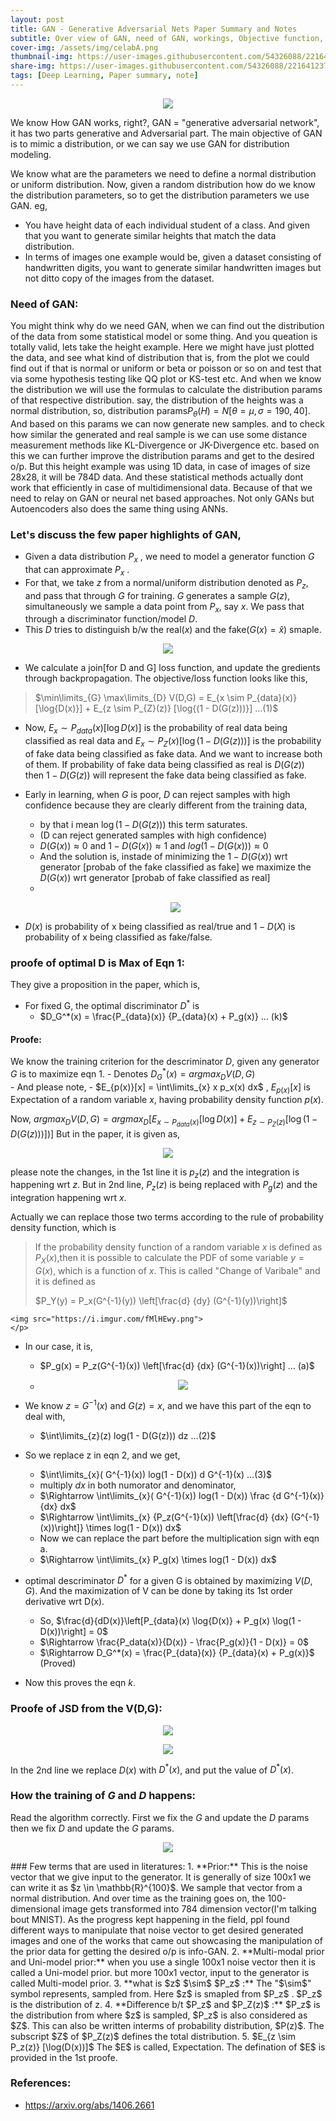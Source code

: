 ```yaml
---
layout: post
title: GAN - Generative Adversarial Nets Paper Summary and Notes
subtitle: Over view of GAN, need of GAN, workings, Objective function, derivations. 
cover-img: /assets/img/celabA.png
thumbnail-img: https://user-images.githubusercontent.com/54326088/221641237-f821efd6-eb2b-4ea2-b2cd-4d847fbd96fa.gif
share-img: https://user-images.githubusercontent.com/54326088/221641237-f821efd6-eb2b-4ea2-b2cd-4d847fbd96fa.gif
tags: [Deep Learning, Paper summary, note]
---
```



<!-- ## GAN: Generative Adversarial Nets Paper Review and Notes: -->

<p align="center">
<img src="https://miro.medium.com/max/1400/1*StXrVTHgomba3jBlNhn_mw.png">
</p>



We know How GAN works, right?, GAN = "generative adversarial network", it has two parts generative and Adversarial part. 
The main objective of GAN is to mimic a distribution, or we can say we use GAN for distribution modeling.

We know what are the parameters we need to define a normal distribution or uniform distribution. Now, given a random distribution how do we know the distribution parameters, so to get the distribution parameters we use GAN.
eg, 
- You have height data of each individual student of a class. And given that you want to generate similar heights that match the data distribution. 
- In terms of images one example would be, given a dataset consisting of handwritten digits, you want to generate similar handwritten images but not ditto copy of the images from the dataset.


### Need of GAN:
You might think why do we need GAN, when we can find out the distribution of the data from some statistical model or some thing. And you queation is totally valid, lets take the height example. Here we might have just plotted the data, and see what kind of distribution that is, from the plot we could find out if that is normal or uniform or beta or poisson or so on and test that via some hypothesis testing like QQ plot or KS-test etc. And when we know the distribution we will use the formulas to calculate the distribution params of that respective distribution.
say, the distribution of the heights was a normal distribution, so, $\text {distribution params}  P_\theta (H) = N[\theta = {\mu,\sigma} = 190,40]$. And based on this params we can now generate new samples. and to check how similar the generated and real sample is we can use some distance measurement methods like KL-Divergence or JK-Divergence etc. based on this we can further improve the distribution params and get to the desired o/p. 
But this height example was using 1D data, in case of images of size 28x28, it will be 784D data. And these statistical methods actually dont work that efficiently in case of multidimensional data. Because of that we need to relay on GAN or neural net based approaches. Not only GANs but Autoencoders also does the same thing using ANNs.

### Let's discuss the few paper highlights of GAN,
- Given a data distribution $P_x$ , we need to model a generator function $G$  that can approximate $P_x$ . 
- For that, we take $z$ from a normal/uniform distribution denoted as $P_z$, and pass that through $G$ for training. $G$ generates a sample $G(z)$, simultaneously we sample a data point from $P_x$, say $x$. We pass that through a discriminator function/model $D$. 
- This $D$ tries to distinguish b/w the real($x$) and the fake($G(x) = \hat{x}$) smaple. 


<p align="center">
<img src="https://i.imgur.com/l44tYie.png">
</p>


- We calculate a join[for D and G] loss function, and update the gredients through backpropagation. The objective/loss function looks like this,
> $\min\limits_{G} \max\limits_{D} V(D,G) = E_{x \sim P_{data}(x)} [\log{D(x)}] + E_{z \sim P_{Z}(z)} [\log{(1 - D(G(z)))}]  ...(1)$
- Now, $E_x \sim P_{data}(x)  [\log{D(x)}]$ is the probability of real data being classified as real data and 
$E_x \sim P_{Z}(x)  [\log{(1 - D(G(z)))}]$ is the probability of fake data being classified as fake data. And we want to increase both of them. If probability of fake data being classified as real is $D(G(z))$ then $1 - D(G(z))$ will represent the fake data being classified as fake.  
- Early in learning, when $G$ is poor, $D$ can reject samples with high confidence because they are clearly different from the training data, 
    - by that i mean $\log{(1 - D(G(z)))}$ this term saturates.
    - (D can reject generated samples with high confidence)
    - $D(G(x)) \approx 0$ and $1 - D(G(x)) \approx 1$ and  $log(1 - D(G(x))) \approx 0$ 
    - And the solution is, instade of minimizing the $1 - D(G(x))$ wrt generator [probab of the fake classified as fake] we maximize the $D(G(x))$ wrt generator [probab of fake classified as real]
    - 

    <p align="center">
      <img src="https://i.imgur.com/KT1v6lG.png">
    </p>

- $D(x)$ is probability of x being classified as real/true and $1-D(X)$ is probability of x being classified as fake/false.

### proofe of optimal D is Max of Eqn 1:
They give a proposition in the paper, which is,
- For fixed G, the optimal discriminator $D^*$ is
    - $D_G^*(x) = \frac{P_{data}(x)} {P_{data}(x) + P_g(x)}  ... (k)$  


#### **Proofe:**
We know the training criterion for the descriminator $D$, given any generator $G$ is to maximize eqn 1.
      - Denotes  $D_G^*(x) = argmax_{D}  V(D,G)$   
      - And please note,
            - $E_{p(x)}[x] = \int\limits_{x} x p_x(x) dx$ , $E_{p(x)}[x]$ is Expectation of a random variable $x$, having probability density function $p(x)$.

Now, 
$argmax_{D}  V(D,G) = argmax_{D}  \left[  E_{x \sim P_{data}(x)}  [\log{D(x)}] + E_{z \sim P_{Z}(z)}  [\log{(1 - D(G(z)))}])  \right]$
But in the paper, it is given as,
 
<p align="center">
<img src="https://i.imgur.com/Xao2Yqr.jpg">
</p>

please note the changes, in the 1st line it is $p_z(z)$ and the integration is happening wrt $z$. But in 2nd line, $P_z(z)$ is being replaced with $P_g(z)$ and the integration happening wrt $x$. 

Actually we can replace those two terms according to the rule of probability density function, which is

> If the probability density function of a random variable $x$ is defined as $P_X(x)$,then it is possible to calculate the PDF of some variable $y = G(x)$, which is a function of $x$.
> This is called "Change of Varibale" and it is defined as 
> 
> $P_Y(y) = P_x(G^{-1}(y))  \left[\frac{d} {dy} (G^{-1}(y))\right]$ 
> 
> <p align="center">
    <img src="https://i.imgur.com/fMlHEwy.png">
    </p>
> 

- In our case, it is,
    - $P_g(x) = P_z(G^{-1}(x))  \left[\frac{d} {dx} (G^{-1}(x))\right]  ...  (a)$ 
    - <p align="center">
      <img src="https://i.imgur.com/4H6483h.png">
      </p>


- We know $z = G^{-1}(x)$ and $G(z) = x$, and we have this part of the eqn to deal with,
    - $\int\limits_{z}(z)  log(1 - D(G(z)))  dz  ...(2)$
- So we replace z in eqn 2, and we get,
    - $\int\limits_{x}( G^{-1}(x))  log(1 - D(x))  d G^{-1}(x)  ...(3)$ 
    - multiply $dx$ in both numorator and denominator,
    - $\Rightarrow \int\limits_{x}( G^{-1}(x))  log(1 - D(x))  \frac {d G^{-1}(x)} {dx} dx$ 
    - $\Rightarrow \int\limits_{x} {P_z(G^{-1}(x))  \left[\frac{d} {dx} (G^{-1}(x))\right]}  \times  log(1 - D(x)) dx$ 
    - Now we can replace the part before the multiplication sign with eqn a.
    - $\Rightarrow \int\limits_{x} P_g(x)  \times  log(1 - D(x)) dx$ 
- optimal descriminator $D^*$ for a given G is obtained by maximizing $V(D,G)$. And the maximization of V can be done by taking its 1st order derivative wrt D(x).
    - So, $\frac{d}{dD(x)}\left[P_{data}(x)  \log{D(x)} + P_g(x)  \log(1 - D(x))\right] = 0$
    - $\Rightarrow \frac{P_data(x)}{D(x)} - \frac{P_g(x)}{1 - D(x)} = 0$
    - $\Rightarrow D_G^*(x) = \frac{P_{data}(x)} {P_{data}(x) + P_g(x)}$  (Proved)
- Now this proves the eqn $k$.

### Proofe of JSD from the V(D,G):
<p align="center">
<img src="https://i.imgur.com/oTvLg6b.png">
</p>

<p align="center">
<img src="https://i.imgur.com/aEmVlhU.png">
</p>

In the 2nd line we replace $D(x)$ with $D^{\ast}(x)$, and put the value of $D^{\ast}(x)$.


### How the training of $G$ and $D$ happens:
Read the algorithm correctly. First we fix the $G$ and update the $D$ params then we fix $D$ and update the $G$ params.
<p align="center">
<img src="https://i.imgur.com/WzDxOO5.png">
</p>
### Few terms that are used in literatures:
1. **Prior:** This is the noise vector that we give input to the generator. It is generally of size 100x1 we can write it as $z \in \mathbb{R}^{100}$. We sample that vector from a normal distribution. And over time as the training goes on, the 100-dimensional image gets transformed into 784 dimension vector(I'm talking bout MNIST). As the progress kept happening in the field, ppl found different ways to manipulate that noise vector to get desired generated images and one of the works that came out showcasing the manipulation of the prior data for getting the desired o/p is info-GAN.
2. **Multi-modal prior and Uni-model prior:** when you use a single 100x1 noise vector then it is called a Uni-model prior. but more 100x1 vector, input to the generator is called Multi-model prior.
3. **what is $z$ $\sim$ $P_z$ :** The "$\sim$" symbol represents, sampled from. Here $z$ is smapled from $P_z$ . $P_z$ is the distribution of z.
4. **Difference b/t $P_z$ and $P_Z(z)$ :** $P_z$ is the distribution from where $z$ is sampled, $P_z$ is also considered as $Z$. This can also be written interms of probability distribution, $P(z)$. The subscript $Z$ of $P_Z(z)$ defines the total distribution. 
5. $E_{z \sim P_z(z)}  [\log(D(x))]$  The $E$ is called, Expectation. The defination of $E$ is provided in the 1st proofe.


### References:
- https://arxiv.org/abs/1406.2661
